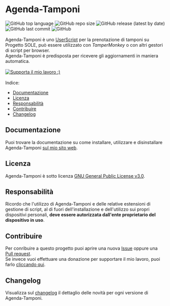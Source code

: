 # Agenda-Tamponi

![GitHub top language](https://img.shields.io/github/languages/top/andreacassani/Agenda-Tamponi) ![GitHub repo size](https://img.shields.io/github/repo-size/andreacassani/Agenda-Tamponi) ![GitHub release (latest by date)](https://img.shields.io/github/v/release/andreacassani/Agenda-Tamponi) ![GitHub last commit](https://img.shields.io/github/last-commit/andreacassani/Agenda-Tamponi) ![GitHub](https://img.shields.io/github/license/andreacassani/Agenda-Tamponi)\
\
Agenda-Tamponi è uno [UserScript](https://en.wikipedia.org/wiki/Userscript) per la prenotazione di tamponi su Progetto SOLE, può essere utilizzato con _TamperMonkey_ o con altri gestori di script per browser.\
Agenda-Tamponi è predisposta per ricevere gli aggiornamenti in maniera automatica.\
\
[![Supporta il mio lavoro :)](https://img.shields.io/static/v1?label=PayPal&message=Supporta%20il%20mio%20lavoro&color=blue&style=for-the-badge&logo=paypal&labelColor=white&link=https://www.paypal.com/donate?hosted_button_id=3FYDZZEECA27C&source=url)](https://www.paypal.com/donate?hosted_button_id=3FYDZZEECA27C&source=url)\
\
Indice:

- [Documentazione](#documentazione)
- [Licenza](#licenza)
- [Responsabilità](#responsabilità)
- [Contribuire](#contribuire)
- [Changelog](#changelog)

## Documentazione

Puoi trovare la documentazione su come installare, utilizzare e disinstallare Agenda-Tamponi [sul mio sito web](https://www.andreacassani.com/apps/agenda-tamponi).

## Licenza

Agenda-Tamponi è sotto licenza [GNU General Public License v3.0](https://github.com/andreacassani/Agenda-Tamponi/blob/main/LICENSE).

## Responsabilità

Ricordo che l'utilizzo di Agenda-Tamponi e delle relative estensioni di gestione di script, al di fuori dell'installazione e dell'utilizzo sui propri dispositivi personali, **deve essere autorizzata dall'ente proprietario del dispositivo in uso**.

## Contribuire

Per conribuire a questo progetto puoi aprire una nuova [Issue](https://github.com/andreacassani/Agenda-Tamponi/issues) oppure una [Pull request](https://github.com/andreacassani/Agenda-Tamponi/pulls).\
Se invece vuoi effettuare una donazione per supportare il mio lavoro, puoi farlo [cliccando qui](https://www.paypal.com/donate?hosted_button_id=3FYDZZEECA27C&source=url).

## Changelog

Visualizza sul [changelog](https://github.com/andreacassani/Agenda-Tamponi/blob/main/CHANGELOG.md) il dettaglio delle novità per ogni versione di Agenda-Tamponi.
